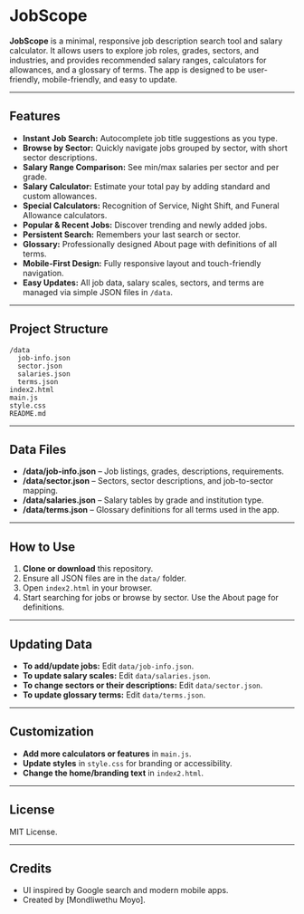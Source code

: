 # JobScope

**JobScope** is a minimal, responsive job description search tool and salary calculator. It allows users to explore job roles, grades, sectors, and industries, and provides recommended salary ranges, calculators for allowances, and a glossary of terms. The app is designed to be user-friendly, mobile-friendly, and easy to update.

---

## Features

- **Instant Job Search:** Autocomplete job title suggestions as you type.
- **Browse by Sector:** Quickly navigate jobs grouped by sector, with short sector descriptions.
- **Salary Range Comparison:** See min/max salaries per sector and per grade.
- **Salary Calculator:** Estimate your total pay by adding standard and custom allowances.
- **Special Calculators:** Recognition of Service, Night Shift, and Funeral Allowance calculators.
- **Popular & Recent Jobs:** Discover trending and newly added jobs.
- **Persistent Search:** Remembers your last search or sector.
- **Glossary:** Professionally designed About page with definitions of all terms.
- **Mobile-First Design:** Fully responsive layout and touch-friendly navigation.
- **Easy Updates:** All job data, salary scales, sectors, and terms are managed via simple JSON files in `/data`.

---

## Project Structure

```
/data
  job-info.json
  sector.json
  salaries.json
  terms.json
index2.html
main.js
style.css
README.md
```

---

## Data Files

- **/data/job-info.json** – Job listings, grades, descriptions, requirements.
- **/data/sector.json** – Sectors, sector descriptions, and job-to-sector mapping.
- **/data/salaries.json** – Salary tables by grade and institution type.
- **/data/terms.json** – Glossary definitions for all terms used in the app.

---

## How to Use

1. **Clone or download** this repository.
2. Ensure all JSON files are in the `data/` folder.
3. Open `index2.html` in your browser.
4. Start searching for jobs or browse by sector. Use the About page for definitions.

---

## Updating Data

- **To add/update jobs:** Edit `data/job-info.json`.
- **To update salary scales:** Edit `data/salaries.json`.
- **To change sectors or their descriptions:** Edit `data/sector.json`.
- **To update glossary terms:** Edit `data/terms.json`.

---

## Customization

- **Add more calculators or features** in `main.js`.
- **Update styles** in `style.css` for branding or accessibility.
- **Change the home/branding text** in `index2.html`.

---

## License

MIT License.

---

## Credits

- UI inspired by Google search and modern mobile apps.
- Created by [Mondliwethu Moyo].
